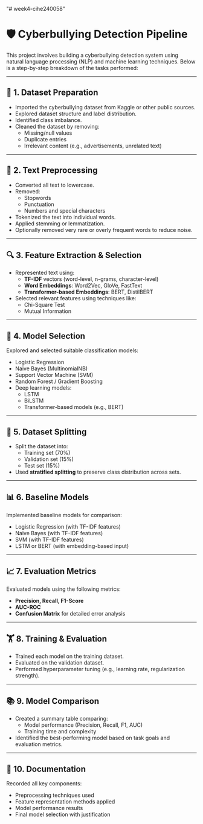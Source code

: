 "# week4-cihe240058" 

# 🛡️ Cyberbullying Detection Pipeline

This project involves building a cyberbullying detection system using natural language processing (NLP) and machine learning techniques. Below is a step-by-step breakdown of the tasks performed:

---

## 📂 1. Dataset Preparation
- Imported the cyberbullying dataset from Kaggle or other public sources.
- Explored dataset structure and label distribution.
- Identified class imbalance.
- Cleaned the dataset by removing:
  - Missing/null values
  - Duplicate entries
  - Irrelevant content (e.g., advertisements, unrelated text)

---

## 🧹 2. Text Preprocessing
- Converted all text to lowercase.
- Removed:
  - Stopwords
  - Punctuation
  - Numbers and special characters
- Tokenized the text into individual words.
- Applied stemming or lemmatization.
- Optionally removed very rare or overly frequent words to reduce noise.

---

## 🔍 3. Feature Extraction & Selection
- Represented text using:
  - **TF-IDF** vectors (word-level, n-grams, character-level)
  - **Word Embeddings**: Word2Vec, GloVe, FastText
  - **Transformer-based Embeddings**: BERT, DistilBERT
- Selected relevant features using techniques like:
  - Chi-Square Test
  - Mutual Information

---

## 🤖 4. Model Selection
Explored and selected suitable classification models:
- Logistic Regression
- Naive Bayes (MultinomialNB)
- Support Vector Machine (SVM)
- Random Forest / Gradient Boosting
- Deep learning models:
  - LSTM
  - BiLSTM
  - Transformer-based models (e.g., BERT)

---

## 🧪 5. Dataset Splitting
- Split the dataset into:
  - Training set (70%)
  - Validation set (15%)
  - Test set (15%)
- Used **stratified splitting** to preserve class distribution across sets.

---

## 📊 6. Baseline Models
Implemented baseline models for comparison:
- Logistic Regression (with TF-IDF features)
- Naive Bayes (with TF-IDF features)
- SVM (with TF-IDF features)
- LSTM or BERT (with embedding-based input)

---

## 📈 7. Evaluation Metrics
Evaluated models using the following metrics:
- **Precision, Recall, F1-Score**
- **AUC-ROC**
- **Confusion Matrix** for detailed error analysis

---

## 🏋️ 8. Training & Evaluation
- Trained each model on the training dataset.
- Evaluated on the validation dataset.
- Performed hyperparameter tuning (e.g., learning rate, regularization strength).

---

## 📚 9. Model Comparison
- Created a summary table comparing:
  - Model performance (Precision, Recall, F1, AUC)
  - Training time and complexity
- Identified the best-performing model based on task goals and evaluation metrics.

---

## 📝 10. Documentation
Recorded all key components:
- Preprocessing techniques used
- Feature representation methods applied
- Model performance results
- Final model selection with justification
